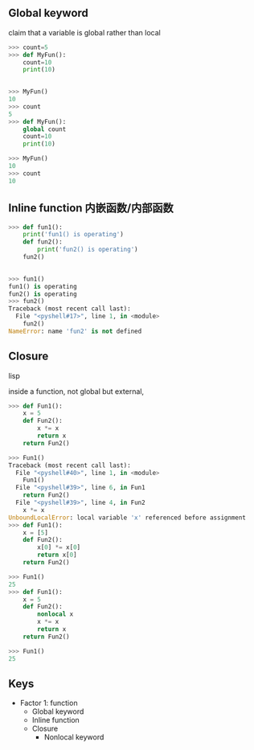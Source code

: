 ## Global keyword
claim that a variable is global rather than local
```Python
>>> count=5
>>> def MyFun():
	count=10
	print(10)

	
>>> MyFun()
10
>>> count
5
>>> def MyFun():
	global count
	count=10
	print(10)

>>> MyFun()
10
>>> count
10
```

## Inline function 内嵌函数/内部函数
```Python
>>> def fun1():
	print('fun1() is operating')
	def fun2():
		print('fun2() is operating')
	fun2()

	
>>> fun1()
fun1() is operating
fun2() is operating
>>> fun2()
Traceback (most recent call last):
  File "<pyshell#17>", line 1, in <module>
    fun2()
NameError: name 'fun2' is not defined
```

## Closure
lisp

inside a function, not global but external, 
```Python
>>> def Fun1():
	x = 5
	def Fun2():
		x *= x
		return x
	return Fun2()

>>> Fun1()
Traceback (most recent call last):
  File "<pyshell#40>", line 1, in <module>
    Fun1()
  File "<pyshell#39>", line 6, in Fun1
    return Fun2()
  File "<pyshell#39>", line 4, in Fun2
    x *= x
UnboundLocalError: local variable 'x' referenced before assignment
>>> def Fun1():
	x = [5]
	def Fun2():
		x[0] *= x[0]
		return x[0]
	return Fun2()

>>> Fun1()
25
>>> def Fun1():
	x = 5
	def Fun2():
		nonlocal x
		x *= x
		return x
	return Fun2()

>>> Fun1()
25
```

## Keys
- Factor 1: function
  - Global keyword
  - Inline function
  - Closure
    - Nonlocal keyword

